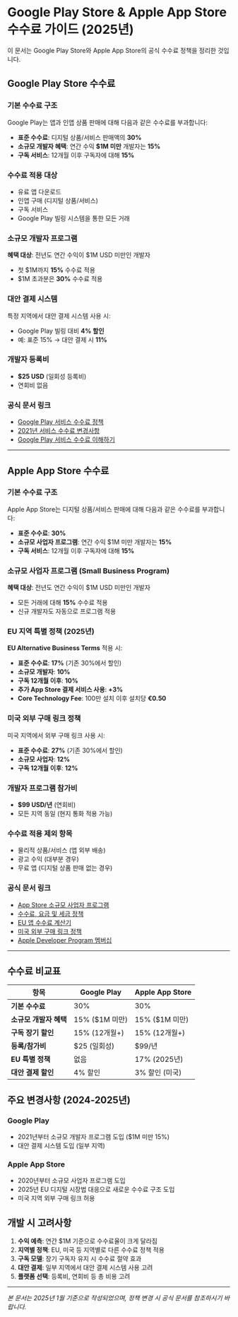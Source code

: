 # Google Play Store & Apple App Store 수수료 가이드 (2025년)

이 문서는 Google Play Store와 Apple App Store의 공식 수수료 정책을 정리한 것입니다.

## Google Play Store 수수료

### 기본 수수료 구조

Google Play는 앱과 인앱 상품 판매에 대해 다음과 같은 수수료를 부과합니다:

- **표준 수수료**: 디지털 상품/서비스 판매액의 **30%**
- **소규모 개발자 혜택**: 연간 수익 **$1M 미만** 개발자는 **15%**
- **구독 서비스**: 12개월 이후 구독자에 대해 **15%**

### 수수료 적용 대상

- 유료 앱 다운로드
- 인앱 구매 (디지털 상품/서비스)
- 구독 서비스
- Google Play 빌링 시스템을 통한 모든 거래

### 소규모 개발자 프로그램

**혜택 대상**: 전년도 연간 수익이 $1M USD 미만인 개발자
- 첫 $1M까지 **15%** 수수료 적용
- $1M 초과분은 **30%** 수수료 적용

### 대안 결제 시스템

특정 지역에서 대안 결제 시스템 사용 시:
- Google Play 빌링 대비 **4% 할인**
- 예: 표준 15% → 대안 결제 시 **11%**

### 개발자 등록비

- **$25 USD** (일회성 등록비)
- 연회비 없음

### 공식 문서 링크

- [Google Play 서비스 수수료 정책](https://support.google.com/googleplay/android-developer/answer/112622)
- [2021년 서비스 수수료 변경사항](https://support.google.com/googleplay/android-developer/answer/10632485)
- [Google Play 서비스 수수료 이해하기](https://support.google.com/googleplay/android-developer/answer/11131145)

---

## Apple App Store 수수료

### 기본 수수료 구조

Apple App Store는 디지털 상품/서비스 판매에 대해 다음과 같은 수수료를 부과합니다:

- **표준 수수료**: **30%**
- **소규모 사업자 프로그램**: 연간 수익 $1M 미만 개발자는 **15%**
- **구독 서비스**: 12개월 이후 구독자에 대해 **15%**

### 소규모 사업자 프로그램 (Small Business Program)

**혜택 대상**: 전년도 연간 수익이 $1M USD 미만인 개발자
- 모든 거래에 대해 **15%** 수수료 적용
- 신규 개발자도 자동으로 프로그램 적용

### EU 지역 특별 정책 (2025년)

**EU Alternative Business Terms** 적용 시:
- **표준 수수료**: **17%** (기존 30%에서 할인)
- **소규모 개발자**: **10%**
- **구독 12개월 이후**: **10%**
- **추가 App Store 결제 서비스 사용**: **+3%**
- **Core Technology Fee**: 100만 설치 이후 설치당 **€0.50**

### 미국 외부 구매 링크 정책

미국 지역에서 외부 구매 링크 사용 시:
- **표준 수수료**: **27%** (기존 30%에서 할인)
- **소규모 사업자**: **12%**
- **구독 12개월 이후**: **12%**

### 개발자 프로그램 참가비

- **$99 USD/년** (연회비)
- 모든 지역 동일 (현지 통화 적용 가능)

### 수수료 적용 제외 항목

- 물리적 상품/서비스 (앱 외부 배송)
- 광고 수익 (대부분 경우)
- 무료 앱 (디지털 상품 판매 없는 경우)

### 공식 문서 링크

- [App Store 소규모 사업자 프로그램](https://developer.apple.com/app-store/small-business-program/)
- [수수료, 요금 및 세금 정책](https://developer.apple.com/help/app-store-connect/making-payments-to-apple/understanding-taxes/)
- [EU 앱 수수료 계산기](https://developer.apple.com/support/fee-calculator-for-apps-in-the-eu/)
- [미국 외부 구매 링크 정책](https://developer.apple.com/support/storekit-external-entitlement-us/)
- [Apple Developer Program 멤버십](https://developer.apple.com/programs/whats-included/)

---

## 수수료 비교표

| 항목 | Google Play | Apple App Store |
|------|-------------|-----------------|
| **기본 수수료** | 30% | 30% |
| **소규모 개발자 혜택** | 15% ($1M 미만) | 15% ($1M 미만) |
| **구독 장기 할인** | 15% (12개월+) | 15% (12개월+) |
| **등록/참가비** | $25 (일회성) | $99/년 |
| **EU 특별 정책** | 없음 | 17% (2025년) |
| **대안 결제 할인** | 4% 할인 | 3% 할인 (미국) |

## 주요 변경사항 (2024-2025년)

### Google Play
- 2021년부터 소규모 개발자 프로그램 도입 ($1M 미만 15%)
- 대안 결제 시스템 도입 (일부 지역)

### Apple App Store
- 2020년부터 소규모 사업자 프로그램 도입
- 2025년 EU 디지털 시장법 대응으로 새로운 수수료 구조 도입
- 미국 지역 외부 구매 링크 허용

## 개발 시 고려사항

1. **수익 예측**: 연간 $1M 기준으로 수수료율이 크게 달라짐
2. **지역별 정책**: EU, 미국 등 지역별로 다른 수수료 정책 적용
3. **구독 모델**: 장기 구독자 유지 시 수수료 절약 효과
4. **대안 결제**: 일부 지역에서 대안 결제 시스템 사용 고려
5. **플랫폼 선택**: 등록비, 연회비 등 총 비용 고려

---

*본 문서는 2025년 1월 기준으로 작성되었으며, 정책 변경 시 공식 문서를 참조하시기 바랍니다.*
